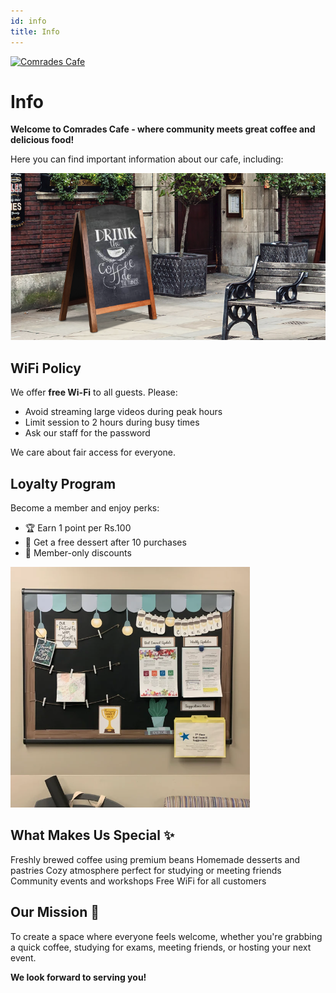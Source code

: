 ```yaml
---
id: info
title: Info
---
```


[<img src="/img/logohome.png" alt="Comrades Cafe" width="30" length="30" />](/)


# Info

**Welcome to Comrades Cafe - where community meets great coffee and delicious food!**

Here you can find important information about our cafe, including:

![Board](board.png) 

## WiFi Policy
We offer **free Wi-Fi** to all guests. Please:
- Avoid streaming large videos during peak hours
- Limit session to 2 hours during busy times
- Ask our staff for the password

We care about fair access for everyone.

## Loyalty Program
Become a member and enjoy perks:
- 🏆 Earn 1 point per Rs.100
- 🎁 Get a free dessert after 10 purchases
- 🎉 Member-only discounts

![INformation](info.png) 

## What Makes Us Special ✨

Freshly brewed coffee using premium beans
Homemade desserts and pastries
Cozy atmosphere perfect for studying or meeting friends
Community events and workshops
Free WiFi for all customers

## Our Mission 🎯
To create a space where everyone feels welcome, whether you're grabbing a quick coffee, studying for exams, meeting friends, or hosting your next event.

**We look forward to serving you!**
